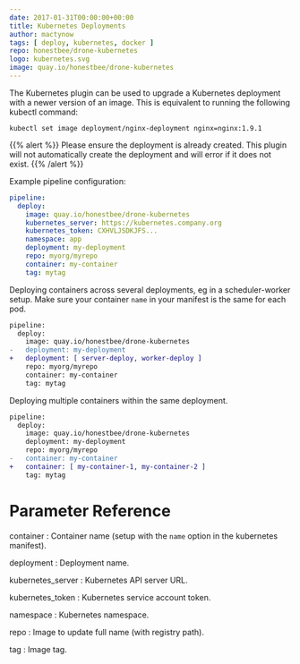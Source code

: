 ```yaml
---
date: 2017-01-31T00:00:00+00:00
title: Kubernetes Deployments
author: mactynow
tags: [ deploy, kubernetes, docker ]
repo: honestbee/drone-kubernetes
logo: kubernetes.svg
image: quay.io/honestbee/drone-kubernetes
---
```


The Kubernetes plugin can be used to upgrade a Kubernetes deployment with a newer version of an image. This is equivalent to running the following kubectl command:

```nohighlight
kubectl set image deployment/nginx-deployment nginx=nginx:1.9.1
```

{{% alert %}}
Please ensure the deployment is already created. This plugin will not automatically create the deployment and will error if it does not exist.
{{% /alert %}}

Example pipeline configuration:

```yaml
pipeline:
  deploy:
    image: quay.io/honestbee/drone-kubernetes
    kubernetes_server: https://kubernetes.company.org
    kubernetes_token: CXHVLJSDKJFS...
    namespace: app
    deployment: my-deployment
    repo: myorg/myrepo
    container: my-container
    tag: mytag
```

Deploying containers across several deployments, eg in a scheduler-worker setup. Make sure your container `name` in your manifest is the same for each pod.

```diff
pipeline:
  deploy:
    image: quay.io/honestbee/drone-kubernetes
-   deployment: my-deployment
+   deployment: [ server-deploy, worker-deploy ]
    repo: myorg/myrepo
    container: my-container
    tag: mytag
```

Deploying multiple containers within the same deployment.

```diff
pipeline:
  deploy:
    image: quay.io/honestbee/drone-kubernetes
    deployment: my-deployment
    repo: myorg/myrepo
-   container: my-container
+   container: [ my-container-1, my-container-2 ]
    tag: mytag
```

# Parameter Reference

container
: Container name (setup with the `name` option in the kubernetes manifest).

deployment
: Deployment name.

kubernetes_server
: Kubernetes API server URL.

kubernetes_token
: Kubernetes service account token.

namespace
: Kubernetes namespace.

repo
: Image to update full name (with registry path).

tag
: Image tag.
